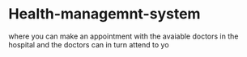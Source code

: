 # Health-managemnt-system
where you can make an appointment with the avaiable doctors in the hospital and the doctors can in turn attend to yo
 
